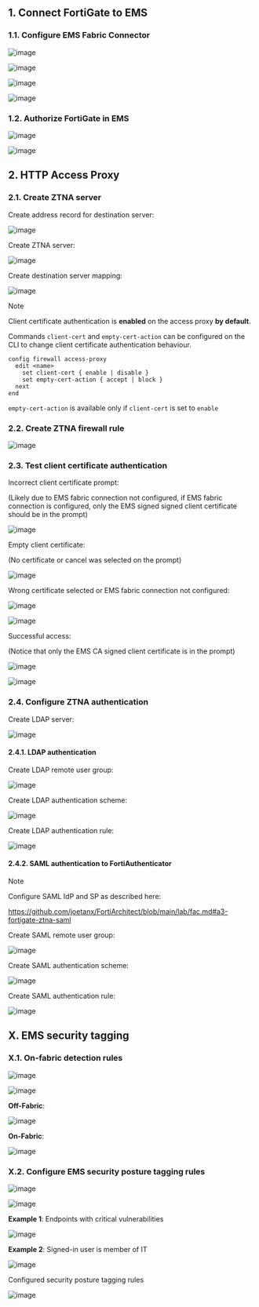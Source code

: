 ## 1. Connect FortiGate to EMS

### 1.1. Configure EMS Fabric Connector

![image](https://github.com/user-attachments/assets/558fc03a-ce79-411e-aaf7-0cb57c9f626c)

![image](https://github.com/user-attachments/assets/3c14f1e9-4729-45ed-8457-255229900935)

![image](https://github.com/user-attachments/assets/07c53aef-1e2b-4380-9f96-5b54e64574d5)

![image](https://github.com/user-attachments/assets/7ecffb41-3f65-46c7-8760-c51ef453ed02)

### 1.2. Authorize FortiGate in EMS

![image](https://github.com/user-attachments/assets/9f92a05c-7660-4964-a507-859d9501be74)

![image](https://github.com/user-attachments/assets/f382a17a-054d-4d2d-bb73-6761dc3f4790)

## 2. HTTP Access Proxy

### 2.1. Create ZTNA server

Create address record for destination server:

![image](https://github.com/user-attachments/assets/01289add-92a9-463d-8abd-81f66f54de2b)

Create ZTNA server:

![image](https://github.com/user-attachments/assets/0595a2c0-e4bc-4cff-8472-803b701e6767)

Create destination server mapping:

![image](https://github.com/user-attachments/assets/cf09534a-685f-4a99-a06e-eb6d7eea5b99)

> [!Note]
>
> Client certificate authentication is **enabled** on the access proxy **by default**.
>
> Commands `client-cert` and `empty-cert-action` can be configured on the CLI to change client certificate authentication behaviour.
>
> ```
> config firewall access-proxy
>   edit <name>
>     set client-cert { enable | disable }
>     set empty-cert-action { accept | block }
>   next
> end
> ```
> 
> `empty-cert-action` is available only if `client-cert` is set to `enable`

### 2.2. Create ZTNA firewall rule

![image](https://github.com/user-attachments/assets/3fc98ccf-86a4-489a-a603-c00867db9eef)

### 2.3. Test client certificate authentication

Incorrect client certificate prompt:

(Likely due to EMS fabric connection not configured, if EMS fabric connection is configured, only the EMS signed signed client certificate should be in the prompt)

![image](https://github.com/user-attachments/assets/b58fd056-3f9a-4499-94e6-4c831d8a0d12)

Empty client certificate:

(No certificate or cancel was selected on the prompt)

![image](https://github.com/user-attachments/assets/366b0c1a-1f99-43eb-9ed9-4142a0390d81)

Wrong certificate selected or EMS fabric connection not configured:

![image](https://github.com/user-attachments/assets/6f130a22-58ba-4bea-8273-b666f0a2e1a1)

![image](https://github.com/user-attachments/assets/a97ef800-258b-40ea-b370-0184b4cfad2a)

Successful access:

(Notice that only the EMS CA signed client certificate is in the prompt)

![image](https://github.com/user-attachments/assets/d2cdb08e-8a60-442e-9136-af1fbb77459c)

![image](https://github.com/user-attachments/assets/27e435aa-1c49-41e7-8525-78590cd0bd50)

### 2.4. Configure ZTNA authentication

Create LDAP server:

![image](https://github.com/user-attachments/assets/d14d1b0c-ad6f-463e-8a05-d5893c591225)

#### 2.4.1. LDAP authentication

Create LDAP remote user group:

![image](https://github.com/user-attachments/assets/cf8ba0b2-47cc-4c05-b6ca-682cb72156f2)

Create LDAP authentication scheme:

![image](https://github.com/user-attachments/assets/84380719-c69c-4f81-940d-df0d97205131)

Create LDAP authentication rule:

![image](https://github.com/user-attachments/assets/60a0351f-003e-49c7-83e9-9078a1f1e3bb)

#### 2.4.2. SAML authentication to FortiAuthenticator

> [!Note]
>
> Configure SAML IdP and SP as described here:
>
> https://github.com/joetanx/FortiArchitect/blob/main/lab/fac.md#a3-fortigate-ztna-saml

Create SAML remote user group:

![image](https://github.com/user-attachments/assets/497d5d03-0a7b-4a8b-87f5-2f332a3d6b5a)

Create SAML authentication scheme:

![image](https://github.com/user-attachments/assets/0f02a788-43fa-4075-bf41-c1ecc6f8d643)

Create SAML authentication rule:

![image](https://github.com/user-attachments/assets/05e244d9-0fb9-43c9-b4d4-d61c3d227d5d)

## X. EMS security tagging

### X.1. On-fabric detection rules

![image](https://github.com/user-attachments/assets/5ef279a8-3c9c-4e97-a24e-e9cec6cf238b)

![image](https://github.com/user-attachments/assets/a6e14e9c-2390-4716-b5e3-f47b13d0c529)

**Off-Fabric**:

![image](https://github.com/user-attachments/assets/88c8690d-3fa3-4344-9883-fb0ad3e23043)

**On-Fabric**:

![image](https://github.com/user-attachments/assets/90dbae3e-7e42-4852-bead-047e1539b29a)

### X.2. Configure EMS security posture tagging rules

![image](https://github.com/user-attachments/assets/06c7109c-dc52-4c85-9b9e-8576b714bc20)

![image](https://github.com/user-attachments/assets/a2e31d11-fd64-41c4-b7ba-562569c128de)

**Example 1**: Endpoints with critical vulnerabilities

![image](https://github.com/user-attachments/assets/ce9e6010-a197-4af6-8cb6-24a50e0c7e2b)

**Example 2**: Signed-in user is member of IT

![image](https://github.com/user-attachments/assets/9ef7fde5-1d18-41fc-bd03-e10301dcdd99)

Configured security posture tagging rules

![image](https://github.com/user-attachments/assets/3e550278-0e71-40a0-a156-d861b38219c8)
